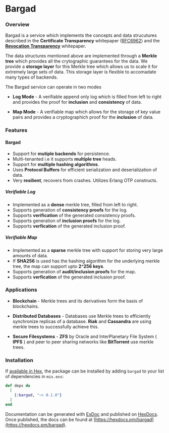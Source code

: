 # Bargad

### Overview

Bargad is a service which implements the concepts and data strucutures described in the **Certificate Transparency** whitepaper ([RFC6962](https://tools.ietf.org/html/rfc6962 "RFC6962")) and the [**Revocation Transparency**](https://www.links.org/files/RevocationTransparency.pdf "**Revocation Transparency**") whitepaper.

The data structures mentioned above are implemented through a **Merkle tree**  which provides all the crytographic guarantees for the data.
We provide a **storage layer** for this Merkle tree which allows us to scale it for extremely large sets of data. This storage layer is flexible to accomadate many types of backends.

The Bargad service can operate in two modes
- **Log Mode** - A verifiable append only log which is filled from left to right and provides the proof for **inclusion** and **consistency** of data.

- **Map Mode** - A verifiable map which allows for the storage of key value pairs and provides a cryptographich proof for the **inclusion** of data.

### Features

#### Bargad
- Support for **mutiple backends** for persistence.
- Multi-tenanted i.e it supports **multiple tree** heads.
- Support for **multiple hashing algorithms**.
- Uses **Protocol Buffers** for efficient serialization and deserialization of data.
- Very **resilient**, recovers from crashes. Utilizes Erlang OTP constructs.

##### Verifiable Log
- Implemented as a **dense** merkle tree, filled from left to right.
- Supports generation of **consistency proofs** for the log.
- Supports **verification** of the generated consistency proofs.
- Supports generation of **inclusion proofs** for the log.
- Supports **verfication** of the generated inclusion proof.

##### Verifiable Map
- Implemented as a **sparse** merkle tree with support for storing very large amounts of data. 
- If **SHA256** is used has the hashing algorithm for the underlying merkle tree, the map can support upto **2^256 keys**.
- Supports generation of **audit/inclusion proofs** for the map.
- Supports **verfication** of the generated inclusion proof.

### Applications

- **Blockchain** - Merkle trees and its derivatives form the basis of blockchains. 

- **Distributed Databases** - Databases use Merkle trees to efficiently synchronize replicas of a database. **Riak** and **Cassandra** are using merkle trees to successfully achieve this.

- **Secure Filesystems** - **ZFS** by Oracle and  InterPlanetary File System ( **IPFS** ) and peer to peer sharing networks like **BitTorrent** use merkle trees.


### Installation

If [available in Hex](https://hex.pm/docs/publish), the package can be installed
by adding `bargad` to your list of dependencies in `mix.exs`:

```elixir
def deps do
  [
    {:bargad, "~> 0.1.0"}
  ]
end
```

Documentation can be generated with [ExDoc](https://github.com/elixir-lang/ex_doc)
and published on [HexDocs](https://hexdocs.pm). Once published, the docs can
be found at [https://hexdocs.pm/bargad](https://hexdocs.pm/bargad).

